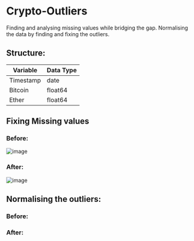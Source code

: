 # Crypto-Outliers

Finding and analysing missing values while bridging the gap. Normalising the data by finding and fixing the outliers.

## Structure:

| Variable                 | Data Type                |
|--------------------------|--------------------------|
| Timestamp                | date                     |
| Bitcoin                  | float64                  |
| Ether                    | float64                  |

## Fixing Missing values

### Before:
![image](https://github.com/xxchanjotxx/Crypto-Outliers/assets/78687582/80344001-281b-4f0a-bb1d-d1194cf90fc0)

### After:
![image](https://github.com/xxchanjotxx/Crypto-Outliers/assets/78687582/3172ca00-d31d-44d4-b2e8-34a2fb3de45b)

## Normalising the outliers:

### Before:

### After:
